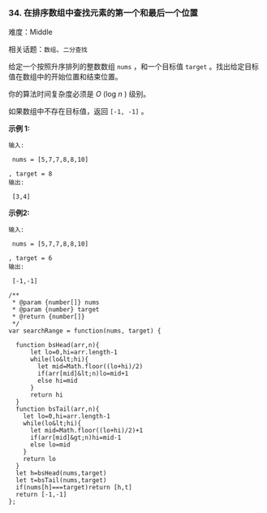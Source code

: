 ### 34. 在排序数组中查找元素的第一个和最后一个位置

难度：Middle

相关话题：`数组`、`二分查找`

给定一个按照升序排列的整数数组  `nums` ，和一个目标值  `target` 。找出给定目标值在数组中的开始位置和结束位置。



你的算法时间复杂度必须是 *O* (log  *n* ) 级别。



如果数组中不存在目标值，返回 `[-1, -1]` 。



 **示例 1:** 





```
输入:

 nums = [5,7,7,8,8,10]

, target = 8
输出:

 [3,4]
```

 **示例2:** 





```
输入:

 nums = [5,7,7,8,8,10]

, target = 6
输出:

 [-1,-1]
```


```
/**
 * @param {number[]} nums
 * @param {number} target
 * @return {number[]}
 */
var searchRange = function(nums, target) {
  
  function bsHead(arr,n){
      let lo=0,hi=arr.length-1
      while(lo&lt;hi){
        let mid=Math.floor((lo+hi)/2)
        if(arr[mid]&lt;n)lo=mid+1
        else hi=mid
      }
      return hi
  }
  function bsTail(arr,n){
    let lo=0,hi=arr.length-1
    while(lo&lt;hi){
      let mid=Math.floor((lo+hi)/2)+1
      if(arr[mid]&gt;n)hi=mid-1
      else lo=mid
    }
    return lo
  }
  let h=bsHead(nums,target)
  let t=bsTail(nums,target)
  if(nums[h]===target)return [h,t]
  return [-1,-1]
};



```
